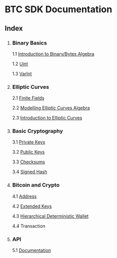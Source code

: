 # BTC SDK Documentation

## Index

1. ### Binary Basics
    1.1 [Introduction to Binary/Bytes Algebra](binary/BytesArrayAlgebra.md)

    1.2 [Uint](binary/Uint.md)

    1.3 [VarInt](binary/VarInt.md)
2. ### Elliptic Curves
   2.1 [Finite Fields](base/FiniteField.md)

   2.2 [Modelling Elliptic Curves Algebra](base/ECAlgebra.md)

   2.3 [Introduction to Elliptic Curves](base/EllipticCurves.md)

3. ### Basic Cryptography
   3.1 [Private Keys](PrivateKey.md)

   3.2 [Public Keys](PublicKey.md)

   3.3 [Checksums](Checksum.md)

   3.4 [Signed Hash](SignedHash.md)

4. ### Bitcoin and Crypto
   4.1 [Address](Address.md)

   4.2 [Extended Keys](ExtendedKeys.md)

   4.3 [Hierarchical Deterministic Wallet](HDWallet.md)

   4.4 Transaction

5. ### API
   5.1 [Documentation](../doc/api/index.html)